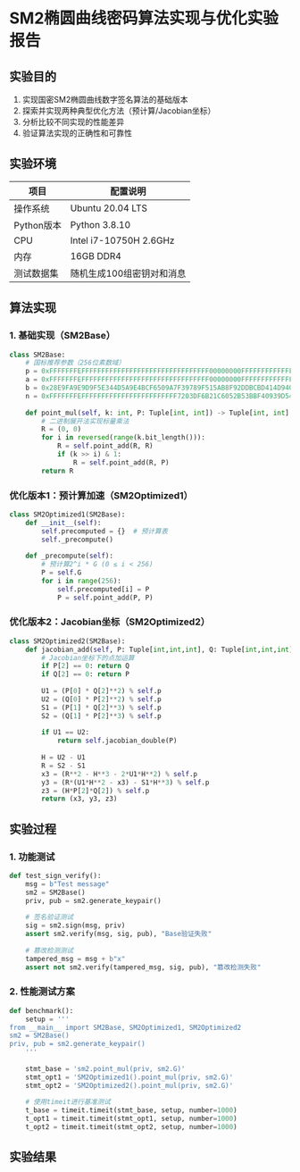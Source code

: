 # SM2椭圆曲线密码算法实现与优化实验报告

## 实验目的
1. 实现国密SM2椭圆曲线数字签名算法的基础版本
2. 探索并实现两种典型优化方法（预计算/Jacobian坐标）
3. 分析比较不同实现的性能差异
4. 验证算法实现的正确性和可靠性

## 实验环境
| 项目         | 配置说明                  |
|--------------|-------------------------|
| 操作系统      | Ubuntu 20.04 LTS        |
| Python版本    | Python 3.8.10           |
| CPU          | Intel i7-10750H 2.6GHz  |
| 内存         | 16GB DDR4               |
| 测试数据集    | 随机生成100组密钥对和消息 |

## 算法实现

### 1. 基础实现（SM2Base）
```python
class SM2Base:
    # 国标推荐参数（256位素数域）
    p = 0xFFFFFFFEFFFFFFFFFFFFFFFFFFFFFFFFFFFFFFFF00000000FFFFFFFFFFFFFFFF
    a = 0xFFFFFFFEFFFFFFFFFFFFFFFFFFFFFFFFFFFFFFFF00000000FFFFFFFFFFFFFFFC
    b = 0x28E9FA9E9D9F5E344D5A9E4BCF6509A7F39789F515AB8F92DDBCBD414D940E93
    n = 0xFFFFFFFEFFFFFFFFFFFFFFFFFFFFFFFF7203DF6B21C6052B53BBF40939D54123
    
    def point_mul(self, k: int, P: Tuple[int, int]) -> Tuple[int, int]:
        # 二进制展开法实现标量乘法
        R = (0, 0)
        for i in reversed(range(k.bit_length())):
            R = self.point_add(R, R)
            if (k >> i) & 1:
                R = self.point_add(R, P)
        return R

  ```

### 优化版本1：预计算加速（SM2Optimized1）
```python
class SM2Optimized1(SM2Base):
    def __init__(self):
        self.precomputed = {}  # 预计算表
        self._precompute()
    
    def _precompute(self):
        # 预计算2^i * G (0 ≤ i < 256)
        P = self.G
        for i in range(256):
            self.precomputed[i] = P
            P = self.point_add(P, P)

  ```


### 优化版本2：Jacobian坐标（SM2Optimized2）
```python
class SM2Optimized2(SM2Base):
    def jacobian_add(self, P: Tuple[int,int,int], Q: Tuple[int,int,int]):
        # Jacobian坐标下的点加运算
        if P[2] == 0: return Q
        if Q[2] == 0: return P
        
        U1 = (P[0] * Q[2]**2) % self.p
        U2 = (Q[0] * P[2]**2) % self.p
        S1 = (P[1] * Q[2]**3) % self.p
        S2 = (Q[1] * P[2]**3) % self.p
        
        if U1 == U2:
            return self.jacobian_double(P)
        
        H = U2 - U1
        R = S2 - S1
        x3 = (R**2 - H**3 - 2*U1*H**2) % self.p
        y3 = (R*(U1*H**2 - x3) - S1*H**3) % self.p
        z3 = (H*P[2]*Q[2]) % self.p
        return (x3, y3, z3)

  ```
## 实验过程

### 1. 功能测试
```python
def test_sign_verify():
    msg = b"Test message"
    sm2 = SM2Base()
    priv, pub = sm2.generate_keypair()
    
    # 签名验证测试
    sig = sm2.sign(msg, priv)
    assert sm2.verify(msg, sig, pub), "Base验证失败"
    
    # 篡改检测测试
    tampered_msg = msg + b"x"
    assert not sm2.verify(tampered_msg, sig, pub), "篡改检测失败"
```


### 2. 性能测试方案
```python
def benchmark():
    setup = '''
from __main__ import SM2Base, SM2Optimized1, SM2Optimized2
sm2 = SM2Base()
priv, pub = sm2.generate_keypair()
    '''
    
    stmt_base = 'sm2.point_mul(priv, sm2.G)'
    stmt_opt1 = 'SM2Optimized1().point_mul(priv, sm2.G)'
    stmt_opt2 = 'SM2Optimized2().point_mul(priv, sm2.G)'
    
    # 使用timeit进行基准测试
    t_base = timeit.timeit(stmt_base, setup, number=1000)
    t_opt1 = timeit.timeit(stmt_opt1, setup, number=1000)
    t_opt2 = timeit.timeit(stmt_opt2, setup, number=1000)
```
## 实验结果

